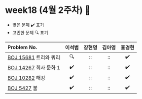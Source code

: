 
# week18 (4월 2주차) :pencil:

- 맞은 문제 :heavy_check_mark: 표기
- 고민한 문제 :mag: 표기


| Problem No.                                                |       이석범       | 장현영 |       김아영       | 홍경현 |
|:-----------------------------------------------------------| :----------------: | :----------------: | :----------------:|:----------------: |
| [BOJ 15681](https://www.acmicpc.net/problem/15681) 트리와 쿼리  |:mag:|::|::|:heavy_check_mark:|
| [BOJ 14267](https://www.acmicpc.net/problem/14267) 회사 문화 1 |:heavy_check_mark:|::|::|:heavy_check_mark:|
| [BOJ 10282](https://www.acmicpc.net/problem/10282) 해킹      |:heavy_check_mark:|::|::|:heavy_check_mark:|
| [BOJ 5427](https://www.acmicpc.net/problem/5427) 불         |:heavy_check_mark:|::|::|:heavy_check_mark:|
